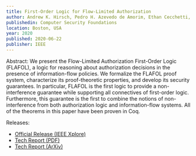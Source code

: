 ```yaml
---
title: First-Order Logic for Flow-Limited Authorization
author: Andrew K. Hirsch, Pedro H. Azevedo de Amorim, Ethan Cecchetti, Ross Tate, and Owen Arden
publishedin: Computer Security Foundations
location: Boston, USA
year: 2020
published: 2020-06-22
publisher: IEEE
---
```


Abstract: We present the Flow-Limited Authorization First-Order Logic (FLAFOL), a logic for reasoning about authorization decisions in the presence of information-flow policies. We formalize the FLAFOL proof system, characterize its proof-theoretic properties, and develop its security guarantees. In particular, FLAFOL is the first logic to provide a non-interference guarantee while supporting all connectives of first-order logic. Furthermore, this guarantee is the first to combine the notions of non-interference from both authorization logic and information-flow systems. All of the theorems in this paper have been proven in Coq.

Releases: 
- [Official Release (IEEE Xplore)](https://ieeexplore.ieee.org/document/9155195)
- [Tech Report (PDF)](/publications/first_order_logic_for_flow_limited_authorization_tr.pdf)
- [Tech Report (ArXiv)](https://arxiv.org/abs/2001.10630)

